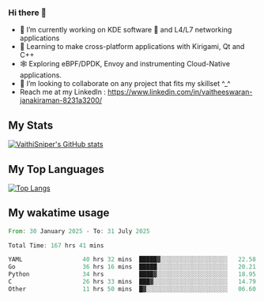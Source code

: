 ### Hi there 👋

- 🔭 I’m currently working on KDE software 💓 and L4/L7 networking applications 
- 📖 Learning to make cross-platform applications with Kirigami, Qt and C++
- 🕸️ Exploring eBPF/DPDK, Envoy and instrumenting Cloud-Native applications. 
- 👯 I’m looking to collaborate on any project that fits my skillset ^_^
- Reach me at my LinkedIn : https://www.linkedin.com/in/vaitheeswaran-janakiraman-8231a3200/

## My Stats
[![VaithiSniper's GitHub stats](https://github-readme-stats.vercel.app/api?username=VaithiSniper&hide=stars&theme=radical)](https://github.com/anuraghazra/github-readme-stats)

## My Top Languages

[![Top Langs](https://github-readme-stats.vercel.app/api/top-langs/?username=VaithiSniper&layout=compact)](https://github.com/anuraghazra/github-readme-stats)

## My wakatime usage

<!--START_SECTION:waka-->

```rust
From: 30 January 2025 - To: 31 July 2025

Total Time: 167 hrs 41 mins

YAML                 40 hrs 32 mins  █████▓░░░░░░░░░░░░░░░░░░░   22.58 %
Go                   36 hrs 16 mins  █████░░░░░░░░░░░░░░░░░░░░   20.21 %
Python               34 hrs          ████▓░░░░░░░░░░░░░░░░░░░░   18.95 %
C                    26 hrs 33 mins  ███▓░░░░░░░░░░░░░░░░░░░░░   14.79 %
Other                11 hrs 50 mins  █▓░░░░░░░░░░░░░░░░░░░░░░░   06.60 %
```

<!--END_SECTION:waka-->
